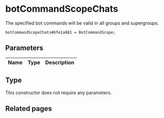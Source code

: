 # botCommandScopeChats
The specified bot commands will be valid in all groups and supergroups.

```
botCommandScopeChats#6fe1a881 = BotCommandScope;
```

## Parameters
| Name | Type | Description |
| ---- | :----: | ----------- |


## Type
This constructor does not require any parameters.

## Related pages
